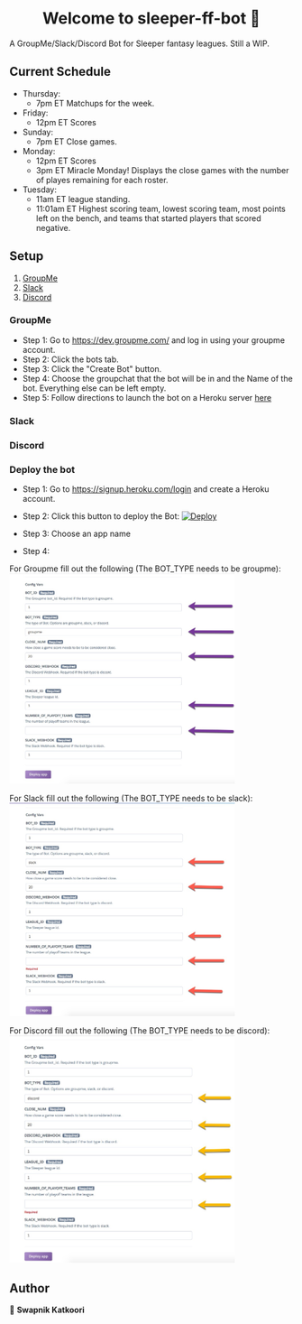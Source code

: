 <h1 align="center">Welcome to sleeper-ff-bot 👋</h1>
<p>
</p>

A GroupMe/Slack/Discord Bot for Sleeper fantasy leagues. Still a WIP.

## Current Schedule
- Thursday: 
     - 7pm ET Matchups for the week.
- Friday:
     - 12pm ET Scores
- Sunday:
     - 7pm ET Close games. 
- Monday: 
     - 12pm ET Scores
     - 3pm ET Miracle Monday! Displays the close games with the number of playes remaining for each roster. 
- Tuesday: 
     - 11am ET league standing.
     - 11:01am ET Highest scoring team, lowest scoring team, most points left on the bench, and teams that started players that scored negative.


## Setup
1. [ GroupMe ](#groupme) 
2. [ Slack ](#slack)
3. [ Discord ](#discord)

<a name="groupme"></a>
### GroupMe
- Step 1: Go to https://dev.groupme.com/ and log in using your groupme account.
- Step 2: Click the bots tab.
- Step 3: Click the "Create Bot" button.
- Step 4: Choose the groupchat that the bot will be in and the Name of the bot. Everything else can be left empty.
- Step 5: Follow directions to launch the bot on a Heroku server [here](#heroku)

<a name="slack"></a>
### Slack

<a name="discord"></a>
### Discord


<a name="heroku"></a>
### Deploy the bot
- Step 1: Go to https://signup.heroku.com/login and create a Heroku account.
- Step 2: Click this button to deploy the Bot:
[![Deploy](https://www.herokucdn.com/deploy/button.svg)](https://heroku.com/deploy?template=https://github.com/SwapnikKatkoori/sleeper-ff-bot)
- Step 3: Choose an app name

- Step 4:

For Groupme fill out the following (The BOT_TYPE needs to be groupme):
<img src="/Media/groupme/enviornment_setup.jpeg" width="400"/>

For Slack fill out the following (The BOT_TYPE needs to be slack):
<img src="/Media/Slack/enviornment_setup.jpeg" width="400"/>

For Discord fill out the following (The BOT_TYPE needs to be discord):
<img src="/Media/discord/enviornment_setup.jpeg" width="400"/>


## Author

👤 **Swapnik Katkoori**



